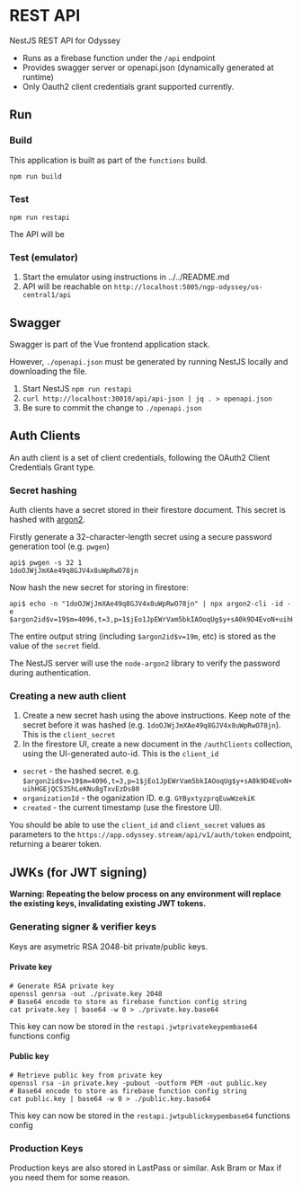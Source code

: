 REST API
==========================================

NestJS REST API for Odyssey

* Runs as a firebase function under the `/api` endpoint
* Provides swagger server or openapi.json (dynamically generated at runtime)
* Only Oauth2 client credentials grant supported currently.


## Run

### Build

This application is built as part of the `functions` build.

`npm run build`

### Test

`npm run restapi`

The API will be

### Test (emulator)

1. Start the emulator using instructions in ../../README.md
2. API will be reachable on `http://localhost:5005/ngp-odyssey/us-central1/api`


## Swagger

Swagger is part of the Vue frontend application stack.

However, `./openapi.json` must be generated by running NestJS locally and downloading the file.

1. Start NestJS `npm run restapi`
2. `curl http://localhost:30010/api/api-json | jq . > openapi.json`
3. Be sure to commit the change to `./openapi.json`


## Auth Clients

An auth client is a set of client credentials, following the OAuth2 Client Credentials Grant type.

### Secret hashing

Auth clients have a secret stored in their firestore document.
This secret is hashed with [argon2](https://github.com/ranisalt/node-argon2-cli).

Firstly generate a 32-character-length secret using a secure password generation tool (e.g. `pwgen`)
```
api$ pwgen -s 32 1
1doOJWjJmXAe49q8GJV4x8uWpRwO78jn
```

Now hash the new secret for storing in firestore:
```
api$ echo -n "1doOJWjJmXAe49q8GJV4x8uWpRwO78jn" | npx argon2-cli -id -e
$argon2id$v=19$m=4096,t=3,p=1$jEo1JpEWrVam5bkIAOoqUg$y+sA0k9D4EvoN+uihHGEjQCS3ShLeKNu8gTxvEzDs80
```

The entire output string (including `$argon2id$v=19m`, etc) is stored as the value of the `secret` field.

The NestJS server will use the `node-argon2` library to verify the password during authentication.

### Creating a new auth client

1. Create a new secret hash using the above instructions. Keep note of the secret before it was hashed (e.g. `1doOJWjJmXAe49q8GJV4x8uWpRwO78jn`). This is the `client_secret`
2. In the firestore UI, create a new document in the `/authClients` collection, using the UI-generated auto-id. This is the `client_id`
* `secret` - the hashed secret. e.g. `$argon2id$v=19$m=4096,t=3,p=1$jEo1JpEWrVam5bkIAOoqUg$y+sA0k9D4EvoN+uihHGEjQCS3ShLeKNu8gTxvEzDs80`
* `organizationId` - the oganization ID. e.g. `GYByxtyzprqEuwWzekiK`
* `created` - the current timestamp (use the firestore UI).

You should be able to use the `client_id` and `client_secret` values as parameters to the `https://app.odyssey.stream/api/v1/auth/token` endpoint, returning a bearer token.

## JWKs (for JWT signing)

**Warning: Repeating the below process on any environment will replace the existing keys, invalidating existing JWT tokens.**

### Generating signer & verifier keys

Keys are asymetric RSA 2048-bit private/public keys.

#### Private key

```
# Generate RSA private key
openssl genrsa -out ./private.key 2048
# Base64 encode to store as firebase function config string
cat private.key | base64 -w 0 > ./private.key.base64
```
This key can now be stored in the `restapi.jwtprivatekeypembase64` functions config


#### Public key

```
# Retrieve public key from private key
openssl rsa -in private.key -pubout -outform PEM -out public.key
# Base64 encode to store as firebase function config string
cat public.key | base64 -w 0 > ./public.key.base64
```
This key can now be stored in the `restapi.jwtpublickeypembase64` functions config


### Production Keys

Production keys are also stored in LastPass or similar. Ask Bram or Max if you need them for some reason.
